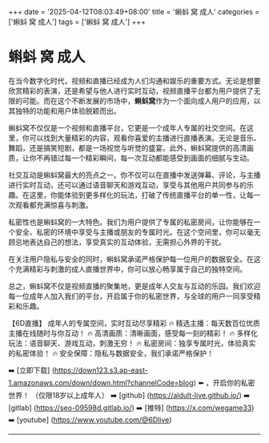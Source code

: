 +++
date = '2025-04-12T08:03:49+08:00'
title = '蝌蚪 窝 成人'
categories = ['蝌蚪 窝 成人']
tags = ['蝌蚪 窝 成人']
+++

# 蝌蚪 窝 成人

在当今数字化时代，视频和直播已经成为人们沟通和娱乐的重要方式。无论是想要欣赏精彩的表演，还是希望与他人进行实时互动，视频直播平台都为用户提供了无限的可能。而在这个不断发展的市场中，**蝌蚪窝**作为一个面向成人用户的应用，以其独特的功能和用户体验脱颖而出。

蝌蚪窝不仅仅是一个视频和直播平台，它更是一个成年人专属的社交空间。在这里，你可以找到大量精彩的内容，观看你喜爱的主播进行直播表演。无论是音乐、舞蹈，还是搞笑短剧，都是一场视觉与听觉的盛宴。此外，蝌蚪窝提供的高清画质，让你不再错过每一个精彩瞬间，每一次互动都能感受到画面的细腻与生动。

社交互动是蝌蚪窝最大的亮点之一。你不仅可以在直播中发送弹幕、评论，与主播进行实时互动，还可以通过语音聊天和游戏互动，享受与其他用户共同参与的乐趣。在这里，你能体验到更多样化的玩法，打破了传统直播平台的单一性，让每一次观看都充满惊喜与刺激。

私密性也是蝌蚪窝的一大特色。我们为用户提供了专属的私密房间，让你能够在一个安全、私密的环境中享受与主播或朋友的专属时光。在这个空间里，你可以毫无顾忌地表达自己的想法，享受真实的互动体验，无需担心外界的干扰。

在关注用户隐私与安全的同时，蝌蚪窝承诺严格保护每一位用户的数据安全。在这个充满精彩与刺激的成人直播世界中，你可以放心畅享属于自己的独特空间。

总之，蝌蚪窝不仅是视频直播的聚集地，更是成年人交友与互动的乐园。我们欢迎每一位成年人加入我们的平台，开启属于你的私密世界，与全球的用户一同享受精彩和乐趣。

【6D直播】
成年人的专属空间，实时互动尽享精彩
🔥 精选主播：每天数百位优质主播在线随时与你互动！
🔥 高清画质：清晰画面，感受每一刻的精彩！
🔥 多样化玩法：语音聊天、游戏互动，刺激无穷！
🔥 私密房间：独享专属时光，体验真实的私密体验！
🔥 安全保障：隐私与数据安全，我们承诺严格保护！

➡️ [立即下载] (https://down123.s3.ap-east-1.amazonaws.com/down/down.html?channelCode=blog) ⬅️ ，开启你的私密世界！
（仅限18岁以上成年人）
➡️ [github] (https://aldult-live.github.io/)
➡️ [gitlab] (https://seo-09598d.gitlab.io/)
➡️ [推特] (https://x.com/wegame33)
➡️ [youtube] (https://www.youtube.com/@6Dlive)

---
